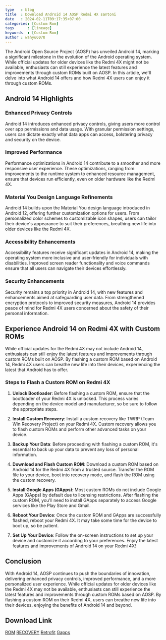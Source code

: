 ```yaml
---
type   : blog
title  : Download Android 14 AOSP Redmi 4X santoni
date   : 2024-02-11T09:17:35+07:00
categories: [Custom Rom]
tags      : [lineage]
keywords  : [Custom Rom]
author : wahyu6070
---
```



The Android Open Source Project (AOSP) has unveiled Android 14, marking a significant milestone in the evolution of the Android operating system. While official updates for older devices like the Redmi 4X might not be available, enthusiasts can still experience the latest features and improvements through custom ROMs built on AOSP. In this article, we'll delve into what Android 14 offers and how Redmi 4X users can enjoy it through custom ROMs.

## Android 14 Highlights

### Enhanced Privacy Controls
Android 14 introduces enhanced privacy controls, giving users more control over app permissions and data usage. With granular permission settings, users can dictate exactly what data apps can access, bolstering privacy and security on the device.

### Improved Performance
Performance optimizations in Android 14 contribute to a smoother and more responsive user experience. These optimizations, ranging from improvements to the runtime system to enhanced resource management, ensure that devices run efficiently, even on older hardware like the Redmi 4X.

### Material You Design Language Refinements
Android 14 builds upon the Material You design language introduced in Android 12, offering further customization options for users. From personalized color schemes to customizable icon shapes, users can tailor their device's appearance to suit their preferences, breathing new life into older devices like the Redmi 4X.

### Accessibility Enhancements
Accessibility features receive significant updates in Android 14, making the operating system more inclusive and user-friendly for individuals with disabilities. Improved screen reader functionality and voice commands ensure that all users can navigate their devices effortlessly.

### Security Enhancements
Security remains a top priority in Android 14, with new features and enhancements aimed at safeguarding user data. From strengthened encryption protocols to improved security measures, Android 14 provides peace of mind for Redmi 4X users concerned about the safety of their personal information.

## Experience Android 14 on Redmi 4X with Custom ROMs

While official updates for the Redmi 4X may not include Android 14, enthusiasts can still enjoy the latest features and improvements through custom ROMs built on AOSP. By flashing a custom ROM based on Android 14, Redmi 4X users can breathe new life into their devices, experiencing the latest that Android has to offer.

### Steps to Flash a Custom ROM on Redmi 4X

1. **Unlock Bootloader**: Before flashing a custom ROM, ensure that the bootloader of your Redmi 4X is unlocked. This process varies depending on the device model and manufacturer, so be sure to follow the appropriate steps.

2. **Install Custom Recovery**: Install a custom recovery like TWRP (Team Win Recovery Project) on your Redmi 4X. Custom recovery allows you to flash custom ROMs and perform other advanced tasks on your device.

3. **Backup Your Data**: Before proceeding with flashing a custom ROM, it's essential to back up your data to prevent any loss of personal information.

4. **Download and Flash Custom ROM**: Download a custom ROM based on Android 14 for the Redmi 4X from a trusted source. Transfer the ROM file to your device, boot into recovery mode, and flash the ROM using the custom recovery.

5. **Install Google Apps (GApps)**: Most custom ROMs do not include Google Apps (GApps) by default due to licensing restrictions. After flashing the custom ROM, you'll need to install GApps separately to access Google services like the Play Store and Gmail.

6. **Reboot Your Device**: Once the custom ROM and GApps are successfully flashed, reboot your Redmi 4X. It may take some time for the device to boot up, so be patient.

7. **Set Up Your Device**: Follow the on-screen instructions to set up your device and customize it according to your preferences. Enjoy the latest features and improvements of Android 14 on your Redmi 4X!

## Conclusion

With Android 14, AOSP continues to push the boundaries of innovation, delivering enhanced privacy controls, improved performance, and a more personalized user experience. While official updates for older devices like the Redmi 4X may not be available, enthusiasts can still experience the latest features and improvements through custom ROMs based on AOSP. By flashing a custom ROM on their Redmi 4X, users can breathe new life into their devices, enjoying the benefits of Android 14 and beyond.

## Download Link

[ROM](https://t.me/wahyu6070group/29850?single)
[RECOVERY](https://t.me/wahyu6070group/29851?single)
[Retrofit](https://t.me/wahyu6070group/29852)
[Gapps](https://litegapps.github.io)



